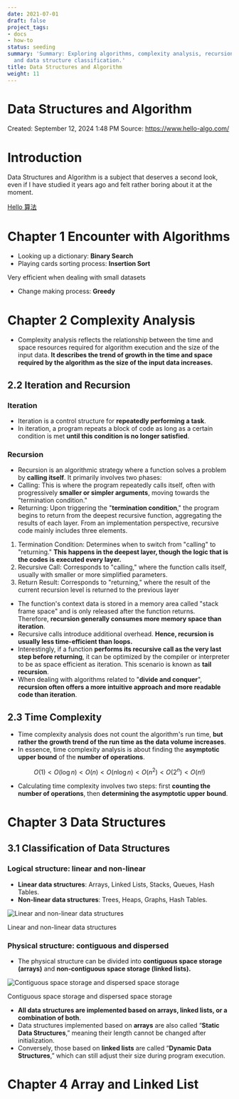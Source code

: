 ```yaml
---
date: 2021-07-01
draft: false
project_tags:
- docs
- how-to
status: seeding
summary: 'Summary: Exploring algorithms, complexity analysis, recursion, time complexity,
  and data structure classification.'
title: Data Structures and Algorithm
weight: 11
---
```


# Data Structures and Algorithm

Created: September 12, 2024 1:48 PM
Source: https://www.hello-algo.com/

# Introduction

Data Structures and Algorithm is a subject that deserves a second look, even if I have studied it years ago and felt rather boring about it at the moment.

[Hello 算法](https://www.hello-algo.com/)

# Chapter 1 Encounter with Algorithms

- Looking up a dictionary: **Binary Search**
- Playing cards sorting process: **Insertion Sort**

Very efficient when dealing with small datasets

- Change making process: **Greedy**

# Chapter 2 Complexity Analysis

- Complexity analysis reflects the relationship between the time and space resources required for algorithm execution and the size of the input data. **It describes the trend of growth in the time and space required by the algorithm as the size of the input data increases.**

## 2.2 Iteration and Recursion

### Iteration

- Iteration is a control structure for **repeatedly performing a task**.
- In iteration, a program repeats a block of code as long as a certain condition is met **until this condition is no longer satisfied**.

### Recursion

- Recursion is an algorithmic strategy where a function solves a problem by **calling itself**. It primarily involves two phases:
- Calling: This is where the program repeatedly calls itself, often with progressively **smaller or simpler arguments**, moving towards the "termination condition."
- Returning: Upon triggering the "**termination condition**," the program begins to return from the deepest recursive function, aggregating the results of each layer.
From an implementation perspective, recursive code mainly includes three elements.
1. Termination Condition: Determines when to switch from "calling" to "returning." **This happens in the deepest layer, though the logic that is the codes is executed every layer.**
2. Recursive Call: Corresponds to "calling," where the function calls itself, usually with smaller or more simplified parameters.
3. Return Result: Corresponds to "returning," where the result of the current recursion level is returned to the previous layer
- The function's context data is stored in a memory area called "stack frame space" and is only released after the function returns. Therefore, **recursion generally consumes more memory space than iteration**.
- Recursive calls introduce additional overhead. **Hence, recursion is usually less time-efficient than loops.**
- Interestingly, if a function **performs its recursive call as the very last step before returning**, it can be optimized by the compiler or interpreter to be as space efficient as iteration. This scenario is known as **tail recursion**.
- When dealing with algorithms related to "**divide and conquer**", **recursion often offers a more intuitive approach and more readable code than iteration**.

## 2.3 Time Complexity

- Time complexity analysis does not count the algorithm's run time, **but rather the growth trend of the run time as the data volume increases**.
- In essence, time complexity analysis is about finding the **asymptotic upper bound** of the **number of operations**.

$$
O(1) < O(\log n) < O(n) < O(n \log n) < O(n^2) < O(2^n) < O(n!)
$$

- Calculating time complexity involves two steps: first **counting the number of operations**, then **determining the asymptotic upper bound**.

# Chapter 3 Data Structures

## 3.1 Classification of Data Structures

### Logical structure: linear and non-linear

- **Linear data structures**: Arrays, Linked Lists, Stacks, Queues, Hash Tables.
- **Non-linear data structures**: Trees, Heaps, Graphs, Hash Tables.

![ Linear and non-linear data structures](Data%20Structures%20and%20Algorithm%20d4d8fb7d710d49d1a8a05e175f8bbaa2/classification_logic_structure.png)

 Linear and non-linear data structures

### **Physical structure: contiguous and dispersed**

- The physical structure can be divided into **contiguous space storage (arrays)** and **non-contiguous space storage (linked lists).**

![ Contiguous space storage and dispersed space storage](Data%20Structures%20and%20Algorithm%20d4d8fb7d710d49d1a8a05e175f8bbaa2/classification_phisical_structure.png)

 Contiguous space storage and dispersed space storage

- **All data structures are implemented based on arrays, linked lists, or a combination of both**.
- Data structures implemented based on **arrays** are also called “**Static Data Structures**,” meaning their length cannot be changed after initialization.
- Conversely, those based on **linked lists** are called “**Dynamic Data Structures**,” which can still adjust their size during program execution.

# Chapter 4 Array and Linked List